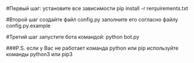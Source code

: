 #Первый шаг:
установите все зависимости 
pip install -r rerquirements.txt

#Второй шаг
создайте файл config.py
заполните его согласно файлу config.py.example

#Третий шаг
запустите бота командой:
python bot.py

###P.S.
если у Вас не работает команда python или pip используйте команды python3 или pip3